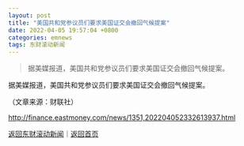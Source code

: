 ```yaml
---
layout: post
title: "美国共和党参议员们要求美国证交会撤回气候提案"
date: 2022-04-05 19:57:04 +0800
categories: emnews
tags: 东财滚动新闻
---
```

> 据美媒报道，美国共和党参议员们要求美国证交会撤回气候提案。

<p>据美媒报道，美国共和党参议员们要求美国证交会撤回气候提案。 </p><p class="em_media">（文章来源：财联社）</p>

<http://finance.eastmoney.com/news/1351,202204052332613937.html>

[返回东财滚动新闻](//finews.withounder.com/emnews/)｜[返回首页](//finews.withounder.com/)